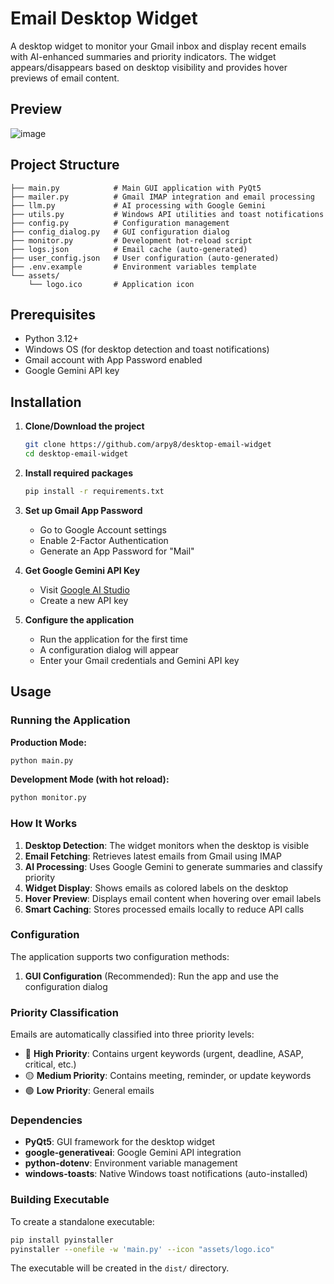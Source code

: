 # Email Desktop Widget

A desktop widget to monitor your Gmail inbox and display recent emails with AI-enhanced summaries and priority indicators. The widget appears/disappears based on desktop visibility and provides hover previews of email content.

## Preview
![image](https://github.com/user-attachments/assets/fb021e5a-ec3b-4a45-ab0c-0af039791ac4)

## Project Structure

```text
├── main.py            # Main GUI application with PyQt5
├── mailer.py          # Gmail IMAP integration and email processing
├── llm.py             # AI processing with Google Gemini
├── utils.py           # Windows API utilities and toast notifications
├── config.py          # Configuration management
├── config_dialog.py   # GUI configuration dialog
├── monitor.py         # Development hot-reload script
├── logs.json          # Email cache (auto-generated)
├── user_config.json   # User configuration (auto-generated)
├── .env.example       # Environment variables template
└── assets/
    └── logo.ico       # Application icon
```

## Prerequisites

- Python 3.12+
- Windows OS (for desktop detection and toast notifications)
- Gmail account with App Password enabled
- Google Gemini API key

## Installation

1. **Clone/Download the project**

   ```bash
   git clone https://github.com/arpy8/desktop-email-widget
   cd desktop-email-widget
   ```

2. **Install required packages**

   ```bash
   pip install -r requirements.txt
   ```

3. **Set up Gmail App Password**
   - Go to Google Account settings
   - Enable 2-Factor Authentication
   - Generate an App Password for "Mail"

4. **Get Google Gemini API Key**
   - Visit [Google AI Studio](https://makersuite.google.com/app/apikey)
   - Create a new API key

5. **Configure the application**
   - Run the application for the first time
   - A configuration dialog will appear
   - Enter your Gmail credentials and Gemini API key

## Usage

### Running the Application

**Production Mode:**

```bash
python main.py
```

**Development Mode (with hot reload):**

```bash
python monitor.py
```

### How It Works

1. **Desktop Detection**: The widget monitors when the desktop is visible
2. **Email Fetching**: Retrieves latest emails from Gmail using IMAP
3. **AI Processing**: Uses Google Gemini to generate summaries and classify priority
4. **Widget Display**: Shows emails as colored labels on the desktop
5. **Hover Preview**: Displays email content when hovering over email labels
6. **Smart Caching**: Stores processed emails locally to reduce API calls

### Configuration

The application supports two configuration methods:

1. **GUI Configuration** (Recommended): Run the app and use the configuration dialog

### Priority Classification

Emails are automatically classified into three priority levels:

- 🔴 **High Priority**: Contains urgent keywords (urgent, deadline, ASAP, critical, etc.)
- 🟡 **Medium Priority**: Contains meeting, reminder, or update keywords
- 🟢 **Low Priority**: General emails

### Dependencies

- **PyQt5**: GUI framework for the desktop widget
- **google-generativeai**: Google Gemini API integration
- **python-dotenv**: Environment variable management
- **windows-toasts**: Native Windows toast notifications (auto-installed)

### Building Executable

To create a standalone executable:

```bash
pip install pyinstaller
pyinstaller --onefile -w 'main.py' --icon "assets/logo.ico"
```

The executable will be created in the `dist/` directory.
